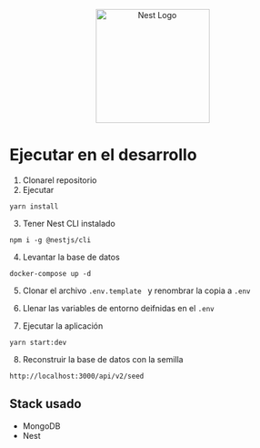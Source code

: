 <p align="center">
  <a href="http://nestjs.com/" target="blank"><img src="https://nestjs.com/img/logo-small.svg" width="200" alt="Nest Logo" /></a>
</p>

# Ejecutar en el desarrollo
1. Clonarel repositorio
2. Ejecutar
```
yarn install
```
3. Tener Nest CLI instalado
```
npm i -g @nestjs/cli
```
4. Levantar la base de datos
```
docker-compose up -d
```
5. Clonar el archivo ```.env.template ``` y renombrar la copia a ```.env ```

6. Llenar las variables de entorno deifnidas en el ```.env ```

7. Ejecutar la aplicación 
```
yarn start:dev 
```
8. Reconstruir la base de datos con la semilla
```
http://localhost:3000/api/v2/seed
```


## Stack usado
* MongoDB
* Nest